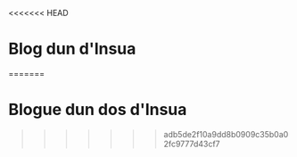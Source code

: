 <<<<<<< HEAD
# Blog dun d'Insua
=======
# Blogue dun dos d'Insua
>>>>>>> adb5de2f10a9dd8b0909c35b0a02fc9777d43cf7

